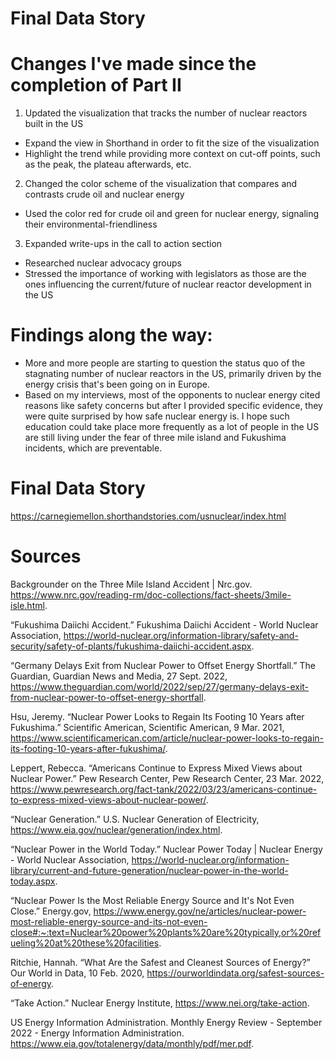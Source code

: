 # Final Data Story

# Changes I've made since the completion of Part II
1) Updated the visualization that tracks the number of nuclear reactors built in the US
- Expand the view in Shorthand in order to fit the size of the visualization
- Highlight the trend while providing more context on cut-off points, such as the peak, the plateau afterwards, etc.
2) Changed the color scheme of the visualization that compares and contrasts crude oil and nuclear energy
- Used the color red for crude oil and green for nuclear energy, signaling their environmental-friendliness 
3) Expanded write-ups in the call to action section 
- Researched nuclear advocacy groups
- Stressed the importance of working with legislators as those are the ones influencing the current/future of nuclear reactor development in the US

# Findings along the way:
- More and more people are starting to question the status quo of the stagnating number of nuclear reactors in the US, primarily driven by the 
energy crisis that's been going on in Europe. 
- Based on my interviews, most of the opponents to nuclear energy cited reasons like safety concerns but after I provided specific evidence, they were quite surprised by how safe nuclear energy is. I hope such education could take place more frequently as a lot of people in the US are still living under the fear of three mile island and Fukushima incidents, which are preventable. 

# Final Data Story
https://carnegiemellon.shorthandstories.com/usnuclear/index.html

# Sources
                                 
Backgrounder on the Three Mile Island Accident | Nrc.gov. https://www.nrc.gov/reading-rm/doc-collections/fact-sheets/3mile-isle.html.

“Fukushima Daiichi Accident.” Fukushima Daiichi Accident - World Nuclear Association, https://world-nuclear.org/information-library/safety-and-security/safety-of-plants/fukushima-daiichi-accident.aspx.

“Germany Delays Exit from Nuclear Power to Offset Energy Shortfall.” The Guardian, Guardian News and Media, 27 Sept. 2022, https://www.theguardian.com/world/2022/sep/27/germany-delays-exit-from-nuclear-power-to-offset-energy-shortfall.

Hsu, Jeremy. “Nuclear Power Looks to Regain Its Footing 10 Years after Fukushima.” Scientific American, Scientific American, 9 Mar. 2021, https://www.scientificamerican.com/article/nuclear-power-looks-to-regain-its-footing-10-years-after-fukushima/.

Leppert, Rebecca. “Americans Continue to Express Mixed Views about Nuclear Power.” Pew Research Center, Pew Research Center, 23 Mar. 2022, https://www.pewresearch.org/fact-tank/2022/03/23/americans-continue-to-express-mixed-views-about-nuclear-power/.

“Nuclear Generation.” U.S. Nuclear Generation of Electricity, https://www.eia.gov/nuclear/generation/index.html.

“Nuclear Power in the World Today.” Nuclear Power Today | Nuclear Energy - World Nuclear Association, https://world-nuclear.org/information-library/current-and-future-generation/nuclear-power-in-the-world-today.aspx.

“Nuclear Power Is the Most Reliable Energy Source and It's Not Even Close.” Energy.gov, https://www.energy.gov/ne/articles/nuclear-power-most-reliable-energy-source-and-its-not-even-close#:~:text=Nuclear%20power%20plants%20are%20typically,or%20refueling%20at%20these%20facilities.

Ritchie, Hannah. “What Are the Safest and Cleanest Sources of Energy?” Our World in Data, 10 Feb. 2020, https://ourworldindata.org/safest-sources-of-energy.

“Take Action.” Nuclear Energy Institute, https://www.nei.org/take-action.

US Energy Information Administration. Monthly Energy Review - September 2022 - Energy Information Administration. https://www.eia.gov/totalenergy/data/monthly/pdf/mer.pdf.
